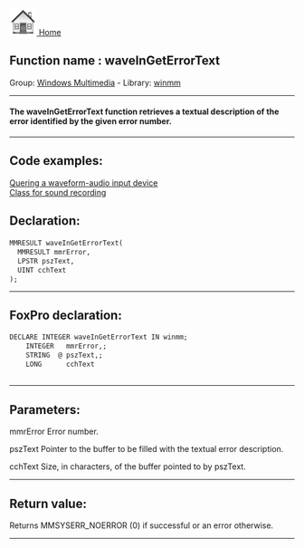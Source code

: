 [<img src="../../images/home.png"> Home ](https://github.com/VFPX/Win32API)  

## Function name : waveInGetErrorText
Group: [Windows Multimedia](../../functions_group.md#Windows_Multimedia)  -  Library: [winmm](../../libraries.md#winmm)  
***  


#### The waveInGetErrorText function retrieves a textual description of the error identified by the given error number.
***  


## Code examples:
[Quering a waveform-audio input device](../../samples/sample_366.md)  
[Class for sound recording](../../samples/sample_420.md)  

## Declaration:
```foxpro  
MMRESULT waveInGetErrorText(
  MMRESULT mmrError,
  LPSTR pszText,
  UINT cchText
);  
```  
***  


## FoxPro declaration:
```foxpro  
DECLARE INTEGER waveInGetErrorText IN winmm;
	INTEGER   mmrError,;
	STRING  @ pszText,;
	LONG      cchText
  
```  
***  


## Parameters:
mmrError 
Error number. 

pszText 
Pointer to the buffer to be filled with the textual error description. 

cchText 
Size, in characters, of the buffer pointed to by pszText.   
***  


## Return value:
Returns MMSYSERR_NOERROR (0) if successful or an error otherwise.  
***  


